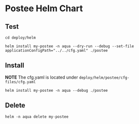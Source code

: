 # Postee Helm Chart

## Test
`cd deploy/helm`

`helm install my-postee -n aqua --dry-run --debug --set-file applicationConfigPath="../../cfg.yaml" ./postee`

## Install

**NOTE**
The cfg.yaml is located under `deploy/helm/postee/cfg-files/cfg.yaml`

`helm install my-postee -n aqua --debug ./postee`

## Delete
`helm -n aqua delete my-postee`
